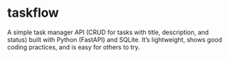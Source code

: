 # taskflow
A simple task manager API (CRUD for tasks with title, description, and status) built with Python (FastAPI) and SQLite. It’s lightweight, shows good coding practices, and is easy for others to try.
